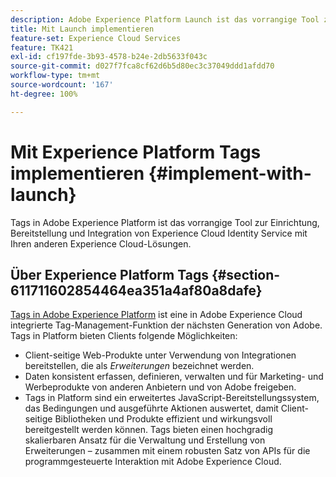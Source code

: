 ```yaml
---
description: Adobe Experience Platform Launch ist das vorrangige Tool zur Einrichtung, Bereitstellung und Integration des Experience Cloud Identity Services in Ihre anderen Experience Cloud-Lösungen.
title: Mit Launch implementieren
feature-set: Experience Cloud Services
feature: TK421
exl-id: cf197fde-3b93-4578-b24e-2db5633f043c
source-git-commit: d027f7fca8cf62d6b5d80ec3c37049ddd1afdd70
workflow-type: tm+mt
source-wordcount: '167'
ht-degree: 100%

---
```


# Mit Experience Platform Tags implementieren {#implement-with-launch}

Tags in Adobe Experience Platform ist das vorrangige Tool zur Einrichtung, Bereitstellung und Integration von Experience Cloud Identity Service mit Ihren anderen Experience Cloud-Lösungen.

## Über Experience Platform Tags {#section-611711602854464ea351a4af80a8dafe}

[Tags in Adobe Experience Platform](https://experienceleague.adobe.com/docs/experience-platform/tags/home.html?lang=de) ist eine in Adobe Experience Cloud integrierte Tag-Management-Funktion der nächsten Generation von Adobe. Tags in Platform bieten Clients folgende Möglichkeiten:

* Client-seitige Web-Produkte unter Verwendung von Integrationen bereitstellen, die als _Erweiterungen_ bezeichnet werden.
* Daten konsistent erfassen, definieren, verwalten und für Marketing- und Werbeprodukte von anderen Anbietern und von Adobe freigeben.
* Tags in Platform sind ein erweitertes JavaScript-Bereitstellungssystem, das Bedingungen und ausgeführte Aktionen auswertet, damit Client-seitige Bibliotheken und Produkte effizient und wirkungsvoll bereitgestellt werden können. Tags bieten einen hochgradig skalierbaren Ansatz für die Verwaltung und Erstellung von Erweiterungen – zusammen mit einem robusten Satz von APIs für die programmgesteuerte Interaktion mit Adobe Experience Cloud.
